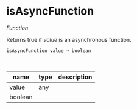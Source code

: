 # isAsyncFunction

_Function_

Returns true if _value_ is an asynchronous function.

<pre><code>isAsyncFunction value &rarr; boolean</code></pre>
<br>

| name | type | description |
|------|------|-------------|
|value|any||
|boolean|||


